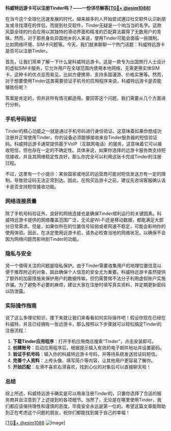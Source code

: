 **科威特远游卡可以注册Tinder吗？——一份详尽解答[[TG💪+ @esim1088](https://t.me/s/esim1088)]**

在当今这个全球化迅速发展的时代，越来越多的人开始尝试通过社交软件认识新朋友或寻找潜在的伴侣。而提到社交软件，Tinder无疑是一个响当当的名字。这款风靡全球的约会应用以其独特的滑动界面和精准的匹配算法赢得了无数用户的青睐。然而，对于那些身处异国他乡的人来说，使用Tinder可能会面临一些限制，比如网络环境、SIM卡问题等。今天，我们就来聊聊一个热门话题：科威特远游卡是否可以注册Tinder。

首先，让我们简单了解一下什么是科威特远游卡。这是一款专为出国旅行人士设计的虚拟SIM卡服务，它允许用户在全球范围内使用本地网络，无需更换实体SIM卡。这种卡的优点显而易见，比如方便携带、支持多国漫游、价格实惠等。然而，对于想要使用Tinder这类需要验证手机号的应用程序来说，科威特远游卡是否能够胜任呢？

答案是肯定的，但并非所有情况都适用。要回答这个问题，我们需要从几个方面进行分析。

### 手机号码验证

Tinder的核心功能之一就是通过手机号码进行身份验证。这意味着如果你想成功注册并正常使用Tinder，你的设备必须能够接收来自Tinder服务器的短信验证码。科威特远游卡通常提供基于VoIP（互联网电话）的服务，这意味着它可以接收短信，但也存在一定的不确定性。具体来说，如果你选择的远游卡服务商支持短信接收，并且其网络稳定性良好，那么你完全可以利用这张卡完成Tinder的注册过程。

不过，这里有一个小提示：某些国家或地区的运营商可能对短信发送方有一定的限制，导致验证码无法正常到达。因此，在购买远游卡之前，建议先咨询客服确认该卡是否支持短信接收功能。

### 网络连接质量

除了手机号码验证外，良好的网络连接也是确保Tinder顺利运行的关键因素。科威特远游卡提供的网络覆盖范围广泛，无论是Wi-Fi还是移动数据，都能满足大部分日常需求。但是，如果你所在的位置信号较弱或者网速不稳定，可能会影响你的使用体验。因此，在决定使用远游卡前，请务必检查当地的网络状况，以确保不会因为网络问题而影响到Tinder的功能。

### 隐私与安全

另一个值得关注的问题是隐私保护。由于Tinder需要收集用户的地理位置信息以便于推荐附近的对象，因此确保个人信息的安全尤为重要。科威特远游卡虽然提供了额外的加密措施来保护用户的数据传输，但仍需警惕不法分子利用虚假账户实施诈骗。为了避免不必要的麻烦，建议大家在注册时填写真实资料，并定期更新密码以防泄露。

### 实际操作指南

说了这么多理论知识，接下来就让我们来看看如何实际操作吧！假设你现在已经在科威特，并且已经拥有一张远游卡，那么按照以下步骤就可以轻松搞定Tinder的注册流程：

1. **下载Tinder应用程序**：打开手机应用商店搜索“Tinder”，点击安装即可。
2. **创建账号**：启动应用程序后，根据提示输入有效的电子邮件地址并设置密码。
3. **验证手机号码**：输入你的科威特远游卡号码，并等待系统发送验证码短信。
4. **完善个人资料**：上传头像、填写简介等内容，让其他用户更容易了解你。
5. **开始匹配**：左滑不喜欢右滑喜欢，找到心仪的对象后可以直接聊天啦！

### 总结

综上所述，科威特远游卡确实是可以用来注册Tinder的，只要你选择了合适的服务商并且注意到了上述提到的各项细节。当然了，无论是在哪里使用Tinder，我们都应该保持理性和谨慎的态度，毕竟安全永远是第一位的。希望这篇文章能帮助到正在考虑这个问题的朋友，祝你们都能找到属于自己的幸福！

[[TG💪+ @esim1088](https://t.me/s/esim1088) ![Image](https://i.postimg.cc/4NQfJmqS/Snipaste-2025-05-13-00-14-12.png)]